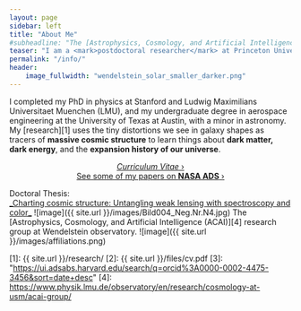 ```yaml
---
layout: page
sidebar: left
title: "About Me"
#subheadline: "The [Astrophysics, Cosmology, and Artificial Intelligence (ACAI)][4] research group at Wendelstein observatory."
teaser: "I am a <mark>postdoctoral researcher</mark> at Princeton University, studying the <mark>large-scale structure of the universe</mark> with imaging and spectroscopic surveys."
permalink: "/info/"
header:
    image_fullwidth: "wendelstein_solar_smaller_darker.png"
---
```


I completed my PhD in physics at Stanford and Ludwig Maximilians Universitaet Muenchen (LMU), and my undergraduate degree in aerospace engineering at the University of Texas at Austin, with a minor in astronomy. My [research][1] uses the tiny distortions we see in galaxy shapes as tracers of <strong>massive cosmic structure</strong> to learn things about <strong>dark matter, dark energy</strong>, and the <strong>expansion history of our universe</strong>.
  
<p style="text-align: center;">
    <a class="radius button small" href="{{ site.url }}{{ site.baseurl }}/files/CV_forweb_2024.pdf"><em>Curriculum Vitae</em> ›</a> <br/>
    <a class="radius button small" href="https://ui.adsabs.harvard.edu/search/q=orcid%3A0000-0002-4475-3456&sort=date+desc">See some of my papers on <strong>NASA ADS</strong> ›</a>  
</p>
Doctoral Thesis:<br><a href="https://purl.stanford.edu/gw828xb5995">_Charting cosmic structure: Untangling weak lensing with spectroscopy and color_</a>  
![image]({{ site.url }}/images/Bild004_Neg.Nr.N4.jpg)
The [Astrophysics, Cosmology, and Artificial Intelligence (ACAI)][4] research group at Wendelstein observatory.
![image]({{ site.url }}/images/affiliations.png)

 [1]: {{ site.url }}/research/
 [2]: {{ site.url }}/files/cv.pdf
 [3]: "https://ui.adsabs.harvard.edu/search/q=orcid%3A0000-0002-4475-3456&sort=date+desc"
 [4]: https://www.physik.lmu.de/observatory/en/research/cosmology-at-usm/acai-group/

